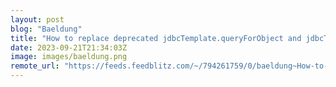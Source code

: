 ```yaml
---
layout: post
blog: "Baeldung"
title: "How to replace deprecated jdbcTemplate.queryForObject and jdbcTemplate.query in spring boot 2.4.X and above"
date: 2023-09-21T21:34:03Z
image: images/baeldung.png
remote_url: "https://feeds.feedblitz.com/~/794261759/0/baeldung~How-to-replace-deprecated-jdbcTemplatequeryForObject-and-jdbcTemplatequery-in-spring-boot-X-and-above"
---
```

